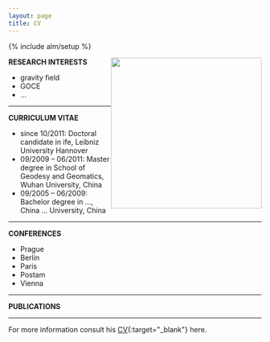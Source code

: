 ```yaml
---
layout: page
title: CV
---
```


{% include alm/setup %}
<script language="javascript">
$($("#cv").children()[0]).css('color', '#EC6197');
</script>

<div name="photo" style="position:relative;float:right;">
<img src="http://wuhu-ife.github.io/homepage/imgs/portray.jpg" height="300px" width="300px" >
</div>

**RESEARCH INTERESTS**

+ gravity field
+ GOCE 
+ ...

---

**CURRICULUM VITAE**

+ since 10/2011: Doctoral candidate in ife, Leibniz University Hannover 
+ 09/2009 – 06/2011: Master degree in School of Geodesy and Geomatics, Wuhan University, China
+ 09/2005 – 06/2009: Bachelor degree in ..., China ... University, China


---

**CONFERENCES**

+ Prague
+ Berlin
+ Paris
+ Postam
+ Vienna

--- 

**PUBLICATIONS**

---

For more information consult his [CV](http://wuhu-ife.github.io/homepage/documents/CV-example.pdf){:target="_blank"} here.

